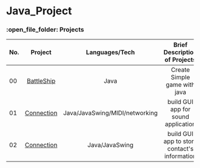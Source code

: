 # Java_Project

<h3>:open_file_folder: Projects</h3>

|No. |Project  |Languages/Tech | Brief Description of Projects
| ------------- |:-------------:|:-------------:|:-------------:|
|      00       |[BattleShip](https://github.com/caunhach/BattleShip/blob/main/README.md)     |       Java       |Create Simple game with java|
|      01       |[Connection](https://github.com/caunhach/Connection)     |       Java/JavaSwing/MIDI/networking       |build GUI app for sound application|
|      02       |[Connection](https://github.com/caunhach/Connection)     |       Java/JavaSwing       |build GUI app to store contact's information|
